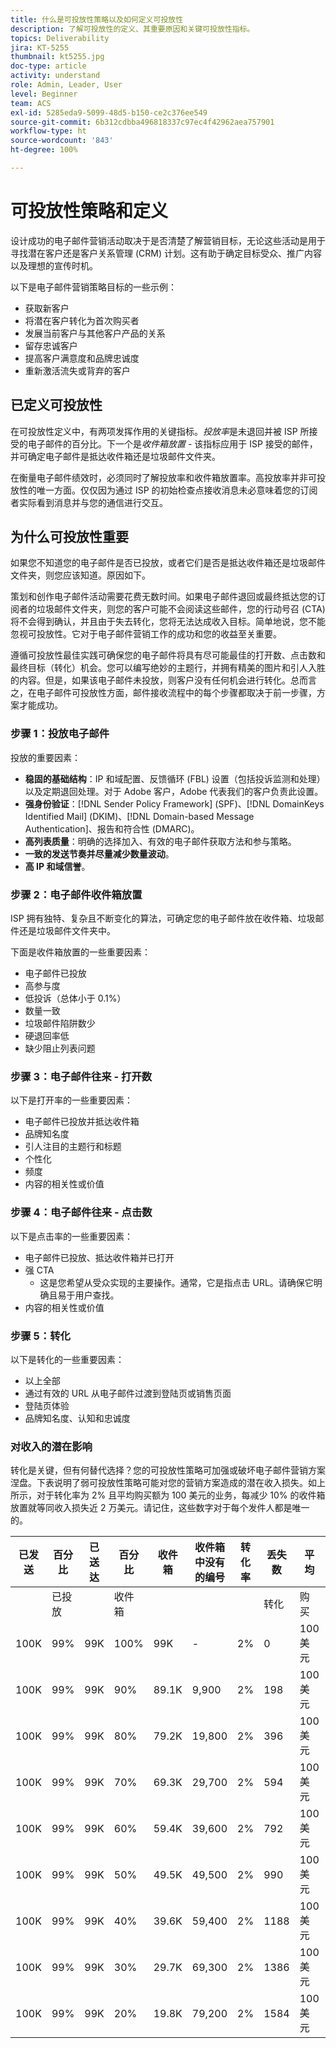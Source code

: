```yaml
---
title: 什么是可投放性策略以及如何定义可投放性
description: 了解可投放性的定义、其重要原因和关键可投放性指标。
topics: Deliverability
jira: KT-5255
thumbnail: kt5255.jpg
doc-type: article
activity: understand
role: Admin, Leader, User
level: Beginner
team: ACS
exl-id: 5285eda9-5099-48d5-b150-ce2c376ee549
source-git-commit: 6b312cdbba496818337c97ec4f42962aea757901
workflow-type: ht
source-wordcount: '843'
ht-degree: 100%

---
```


# 可投放性策略和定义

设计成功的电子邮件营销活动取决于是否清楚了解营销目标，无论这些活动是用于寻找潜在客户还是客户关系管理 (CRM) 计划。这有助于确定目标受众、推广内容以及理想的宣传时机。

以下是电子邮件营销策略目标的一些示例：

* 获取新客户
* 将潜在客户转化为首次购买者
* 发展当前客户与其他客户产品的关系
* 留存忠诚客户
* 提高客户满意度和品牌忠诚度
* 重新激活流失或背弃的客户

## 已定义可投放性

在可投放性定义中，有两项发挥作用的关键指标。*投放率*&#x200B;是未退回并被 ISP 所接受的电子邮件的百分比。下一个是&#x200B;*收件箱放置* - 该指标应用于 ISP 接受的邮件，并可确定电子邮件是抵达收件箱还是垃圾邮件文件夹。

在衡量电子邮件绩效时，必须同时了解投放率和收件箱放置率。高投放率并非可投放性的唯一方面。仅仅因为通过 ISP 的初始检查点接收消息未必意味着您的订阅者实际看到消息并与您的通信进行交互。

## 为什么可投放性重要

如果您不知道您的电子邮件是否已投放，或者它们是否是抵达收件箱还是垃圾邮件文件夹，则您应该知道。原因如下。

策划和创作电子邮件活动需要花费无数时间。如果电子邮件退回或最终抵达您的订阅者的垃圾邮件文件夹，则您的客户可能不会阅读这些邮件，您的行动号召 (CTA) 将不会得到确认，并且由于失去转化，您将无法达成收入目标。简单地说，您不能忽视可投放性。它对于电子邮件营销工作的成功和您的收益至关重要。

遵循可投放性最佳实践可确保您的电子邮件将具有尽可能最佳的打开数、点击数和最终目标（转化）机会。您可以编写绝妙的主题行，并拥有精美的图片和引人入胜的内容。但是，如果该电子邮件未投放，则客户没有任何机会进行转化。总而言之，在电子邮件可投放性方面，邮件接收流程中的每个步骤都取决于前一步骤，方案才能成功。

### 步骤 1：投放电子邮件

投放的重要因素：

* **稳固的基础结构**：IP 和域配置、反馈循环 (FBL) 设置（包括投诉监测和处理）以及定期退回处理。对于 Adobe 客户，Adobe 代表我们的客户负责此设置。
* **强身份验证**：[!DNL Sender Policy Framework] (SPF)、[!DNL DomainKeys Identified Mail] (DKIM)、[!DNL Domain-based Message Authentication]、报告和符合性 (DMARC)。
* **高列表质量**：明确的选择加入、有效的电子邮件获取方法和参与策略。
* **一致的发送节奏并尽量减少数量波动**。
* **高 IP 和域信誉**。

### 步骤 2：电子邮件收件箱放置

ISP 拥有独特、复杂且不断变化的算法，可确定您的电子邮件放在收件箱、垃圾邮件还是垃圾邮件文件夹中。

下面是收件箱放置的一些重要因素：

* 电子邮件已投放
* 高参与度
* 低投诉（总体小于 0.1%）
* 数量一致
* 垃圾邮件陷阱数少
* 硬退回率低
* 缺少阻止列表问题

### 步骤 3：电子邮件往来 - 打开数

以下是打开率的一些重要因素：

* 电子邮件已投放并抵达收件箱
* 品牌知名度
* 引人注目的主题行和标题
* 个性化
* 频度
* 内容的相关性或价值

### 步骤 4：电子邮件往来 - 点击数

以下是点击率的一些重要因素：

* 电子邮件已投放、抵达收件箱并已打开
* 强 CTA
   * 这是您希望从受众实现的主要操作。通常，它是指点击 URL。请确保它明确且易于用户查找。
* 内容的相关性或价值

### 步骤 5：转化

以下是转化的一些重要因素：

* 以上全部
* 通过有效的 URL 从电子邮件过渡到登陆页或销售页面
* 登陆页体验
* 品牌知名度、认知和忠诚度

### 对收入的潜在影响

转化是关键，但有何替代选择？您的可投放性策略可加强或破坏电子邮件营销方案涅盘。下表说明了弱可投放性策略可能对您的营销方案造成的潜在收入损失。如上所示，对于转化率为 2% 且平均购买额为 100 美元的业务，每减少 10% 的收件箱放置就等同收入损失近 2 万美元。请记住，这些数字对于每个发件人都是唯一的。

| 已发送 | 百分比 | 已送达 | 百分比 | 收件箱 | 收件箱中没有的编号 | 转化率 | 丢失数 | 平均 | 丢失 |
|------|-----------|-----------|----------|-------|---------------------|-----------------|-----------------|----------|-----------|
|      | 已投放 |           | 收件箱 |       |                     |                 | 转化 | 购买 | 收入 |
| 100K | 99% | 99K | 100% | 99K | - | 2% | 0 | 100 美元 | 美元 - |
| 100K | 99% | 99K | 90% | 89.1K | 9,900 | 2% | 198 | 100 美元 | 19,800 美元 |
| 100K | 99% | 99K | 80% | 79.2K | 19,800 | 2% | 396 | 100 美元 | 39,600 美元 |
| 100K | 99% | 99K | 70% | 69.3K | 29,700 | 2% | 594 | 100 美元 | 59,400 美元 |
| 100K | 99% | 99K | 60% | 59.4K | 39,600 | 2% | 792 | 100 美元 | 79,200 美元 |
| 100K | 99% | 99K | 50% | 49.5K | 49,500 | 2% | 990 | 100 美元 | 99,000 美元 |
| 100K | 99% | 99K | 40% | 39.6K | 59,400 | 2% | 1188 | 100 美元 | 118,800 美元 |
| 100K | 99% | 99K | 30% | 29.7K | 69,300 | 2% | 1386 | 100 美元 | 138,600 美元 |
| 100K | 99% | 99K | 20% | 19.8K | 79,200 | 2% | 1584 | 100 美元 | 158,400 美元 |
